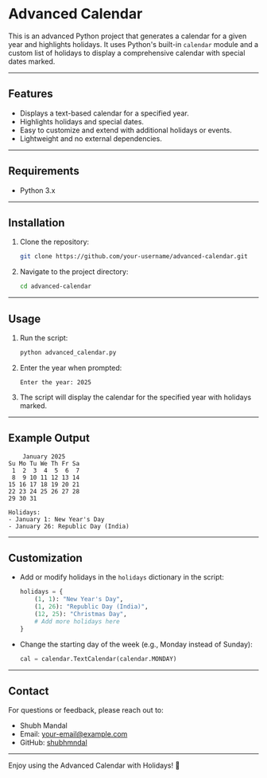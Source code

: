 # Advanced Calendar 

This is an advanced Python project that generates a calendar for a given year and highlights holidays. It uses Python's built-in `calendar` module and a custom list of holidays to display a comprehensive calendar with special dates marked.

---

## **Features**
- Displays a text-based calendar for a specified year.
- Highlights holidays and special dates.
- Easy to customize and extend with additional holidays or events.
- Lightweight and no external dependencies.

---

## **Requirements**
- Python 3.x

---

## **Installation**
1. Clone the repository:
   ```bash
   git clone https://github.com/your-username/advanced-calendar.git
   ```
2. Navigate to the project directory:
   ```bash
   cd advanced-calendar
   ```

---

## **Usage**
1. Run the script:
   ```bash
   python advanced_calendar.py
   ```
2. Enter the year when prompted:
   ```
   Enter the year: 2025
   ```
3. The script will display the calendar for the specified year with holidays marked.

---

## **Example Output**
```
    January 2025
Su Mo Tu We Th Fr Sa
 1  2  3  4  5  6  7
 8  9 10 11 12 13 14
15 16 17 18 19 20 21
22 23 24 25 26 27 28
29 30 31

Holidays:
- January 1: New Year's Day
- January 26: Republic Day (India)
```

---

## **Customization**
- Add or modify holidays in the `holidays` dictionary in the script:
  ```python
  holidays = {
      (1, 1): "New Year's Day",
      (1, 26): "Republic Day (India)",
      (12, 25): "Christmas Day",
      # Add more holidays here
  }
  ```
- Change the starting day of the week (e.g., Monday instead of Sunday):
  ```python
  cal = calendar.TextCalendar(calendar.MONDAY)
  ```

---


## **Contact**
For questions or feedback, please reach out to:
- Shubh Mandal
- Email: your-email@example.com
- GitHub: [shubhmndal](https://github.com/shubhmndal)

---

Enjoy using the Advanced Calendar with Holidays! 🎉
